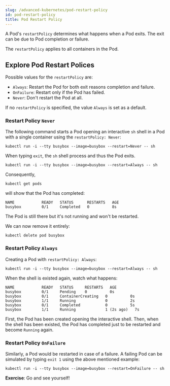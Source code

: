 ```yaml
---
slug: /advanced-kubernetes/pod-restart-policy
id: pod-restart-policy
title: Pod Restart Policy
---
```


A Pod's `restartPolicy` determines what happens when a Pod exits. The exit can be due to Pod completion or failure. 

The `restartPolicy` applies to all containers in the Pod.

## Explore Pod Restart Polices

Possible values for the `restartPolicy` are:

* `Always`: Restart the Pod for both exit reasons completion and failure.
* `OnFailure`: Restart only if the Pod has failed.
* `Never`: Don't restart the Pod at all.

If no `restartPolicy` is specified, the value `Always` is set as a default.

### Restart Policy `Never`

The following command starts a Pod opening an interactive `sh` shell in a Pod with a single container using the `restartPolicy: Never`:

    kubectl run -i --tty busybox --image=busybox --restart=Never -- sh

When typing `exit`, the `sh` shell process and thus the Pod exits. 

    kubectl run -i --tty busybox --image=busybox --restart=Always -- sh

Consequently,

    kubectl get pods


will show that the Pod has completed:

    NAME            READY   STATUS      RESTARTS   AGE
    busybox         0/1     Completed   0          8s

The Pod is still there but it's not running and won't be restarted. 

We can now remove it entirely:

    kubectl delete pod busybox

### Restart Policy `Always`

Creating a Pod with `restartPolicy: Always`:

    kubectl run -i --tty busybox --image=busybox --restart=Always -- sh

When the shell is existed again, watch what happens:

    NAME            READY   STATUS     RESTARTS   AGE
    busybox         0/1     Pending    0          0s
    busybox         0/1     ContainerCreating   0          0s
    busybox         1/1     Running             0          2s
    busybox         0/1     Completed           0          5s
    busybox         1/1     Running             1 (2s ago)   7s

First, the Pod has been created opening the interactive shell. Then, when the shell has been existed, the Pod has completed just to be restarted and become `Running` again.

### Restart Policy `OnFailure`

Similarly, a Pod would be restarted in case of a failure. A failing Pod can be simulated by typing `exit 1` using the above mentioned example:

    kubectl run -i --tty busybox --image=busybox --restart=OnFailure -- sh

**Exercise**: Go and see yourself!